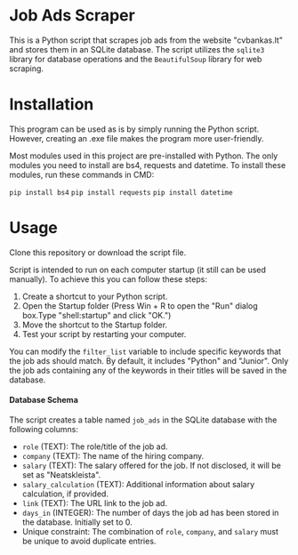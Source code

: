# Job Ads Scraper

This is a Python script that scrapes job ads from the website "cvbankas.lt" and stores them in an SQLite database. The script utilizes the `sqlite3` library for database operations and the `BeautifulSoup` library for web scraping.

# Installation

This program can be used as is by simply running the Python script. However, creating an .exe file makes the program more user-friendly.

Most modules used in this project are pre-installed with Python. The only modules you need to install are bs4, requests and datetime. To install these modules, run these commands in CMD:

`pip install bs4`
`pip install requests`
`pip install datetime`

# Usage

Clone this repository or download the script file.

Script is intended to run on each computer startup (it still can be used manually). To achieve this you can follow these steps:
1. Create a shortcut to your Python script.
2. Open the Startup folder (Press Win + R to open the "Run" dialog box.Type "shell:startup" and click "OK.") 
3. Move the shortcut to the Startup folder.
4. Test your script by restarting your computer.

You can modify the `filter_list` variable to include specific keywords that the job ads should match. By default, it includes "Python" and "Junior". Only the job ads containing any of the keywords in their titles will be saved in the database.

#### Database Schema

The script creates a table named `job_ads` in the SQLite database with the following columns:

- `role` (TEXT): The role/title of the job ad.
- `company` (TEXT): The name of the hiring company.
- `salary` (TEXT): The salary offered for the job. If not disclosed, it will be set as "Neatskleista".
- `salary_calculation` (TEXT): Additional information about salary calculation, if provided.
- `link` (TEXT): The URL link to the job ad.
- `days_in` (INTEGER): The number of days the job ad has been stored in the database. Initially set to 0.
- Unique constraint: The combination of `role`, `company`, and `salary` must be unique to avoid duplicate entries.

